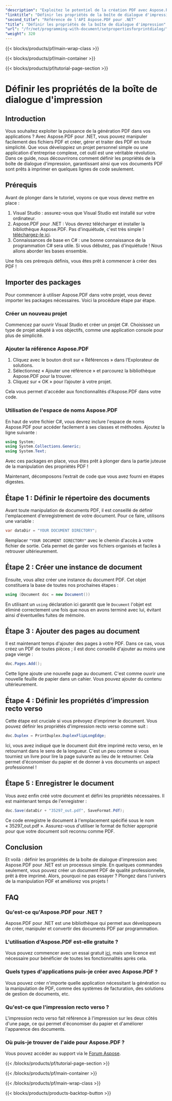 ```yaml
---
"description": "Exploitez le potentiel de la création PDF avec Aspose.PDF pour .NET. Ce guide vous aide à configurer facilement les propriétés d'impression."
"linktitle": "Définir les propriétés de la boîte de dialogue d'impression"
"second_title": "Référence de l'API Aspose.PDF pour .NET"
"title": "Définir les propriétés de la boîte de dialogue d'impression"
"url": "/fr/net/programming-with-document/setpropertiesforprintdialog/"
"weight": 320
---
```


{{< blocks/products/pf/main-wrap-class >}}

{{< blocks/products/pf/main-container >}}

{{< blocks/products/pf/tutorial-page-section >}}

# Définir les propriétés de la boîte de dialogue d'impression

## Introduction

Vous souhaitez exploiter la puissance de la génération PDF dans vos applications ? Avec Aspose.PDF pour .NET, vous pouvez manipuler facilement des fichiers PDF et créer, gérer et traiter des PDF en toute simplicité. Que vous développiez un projet personnel simple ou une application d'entreprise complexe, cet outil est une véritable révolution. Dans ce guide, nous découvrirons comment définir les propriétés de la boîte de dialogue d'impression, garantissant ainsi que vos documents PDF sont prêts à imprimer en quelques lignes de code seulement.

## Prérequis

Avant de plonger dans le tutoriel, voyons ce que vous devez mettre en place :

1. Visual Studio : assurez-vous que Visual Studio est installé sur votre ordinateur.
2. Aspose.PDF pour .NET : Vous devrez télécharger et installer la bibliothèque Aspose.PDF. Pas d'inquiétude, c'est très simple ! [téléchargez-le ici](https://releases.aspose.com/pdf/net/).
3. Connaissances de base en C# : une bonne connaissance de la programmation C# sera utile. Si vous débutez, pas d'inquiétude ! Nous allons aborder les bases ensemble. 

Une fois ces prérequis définis, vous êtes prêt à commencer à créer des PDF !

## Importer des packages

Pour commencer à utiliser Aspose.PDF dans votre projet, vous devez importer les packages nécessaires. Voici la procédure étape par étape.

### Créer un nouveau projet

Commencez par ouvrir Visual Studio et créer un projet C#. Choisissez un type de projet adapté à vos objectifs, comme une application console pour plus de simplicité.

### Ajouter la référence Aspose.PDF

1. Cliquez avec le bouton droit sur « Références » dans l’Explorateur de solutions.
2. Sélectionnez « Ajouter une référence » et parcourez la bibliothèque Aspose.PDF pour la trouver.
3. Cliquez sur « OK » pour l’ajouter à votre projet.

Cela vous permet d'accéder aux fonctionnalités d'Aspose.PDF dans votre code.

### Utilisation de l'espace de noms Aspose.PDF

En haut de votre fichier C#, vous devrez inclure l'espace de noms Aspose.PDF pour accéder facilement à ses classes et méthodes. Ajoutez la ligne suivante :

```csharp
using System;
using System.Collections.Generic;
using System.Text;
```

Avec ces packages en place, vous êtes prêt à plonger dans la partie juteuse de la manipulation des propriétés PDF !

Maintenant, décomposons l’extrait de code que vous avez fourni en étapes digestes.

## Étape 1 : Définir le répertoire des documents

Avant toute manipulation de documents PDF, il est conseillé de définir l'emplacement d'enregistrement de votre document. Pour ce faire, utilisons une variable :

```csharp
var dataDir = "YOUR DOCUMENT DIRECTORY";
```
Remplacer `"YOUR DOCUMENT DIRECTORY"` avec le chemin d'accès à votre fichier de sortie. Cela permet de garder vos fichiers organisés et faciles à retrouver ultérieurement.

## Étape 2 : Créer une instance de document

Ensuite, vous allez créer une instance du document PDF. Cet objet constituera la base de toutes nos prochaines étapes :

```csharp
using (Document doc = new Document())
```

En utilisant un `using` déclaration ici garantit que le `Document` l'objet est éliminé correctement une fois que nous en avons terminé avec lui, évitant ainsi d'éventuelles fuites de mémoire.

## Étape 3 : Ajouter des pages au document

Il est maintenant temps d'ajouter des pages à votre PDF. Dans ce cas, vous créez un PDF de toutes pièces ; il est donc conseillé d'ajouter au moins une page vierge :

```csharp
doc.Pages.Add();
```

Cette ligne ajoute une nouvelle page au document. C'est comme ouvrir une nouvelle feuille de papier dans un cahier. Vous pouvez ajouter du contenu ultérieurement.

## Étape 4 : Définir les propriétés d’impression recto verso

Cette étape est cruciale si vous prévoyez d'imprimer le document. Vous pouvez définir les propriétés d'impression recto verso comme suit :

```csharp
doc.Duplex = PrintDuplex.DuplexFlipLongEdge;
```

Ici, vous avez indiqué que le document doit être imprimé recto verso, en le retournant dans le sens de la longueur. C'est un peu comme si vous tourniez un livre pour lire la page suivante au lieu de le retourner. Cela permet d'économiser du papier et de donner à vos documents un aspect professionnel !

## Étape 5 : Enregistrer le document

Vous avez enfin créé votre document et défini les propriétés nécessaires. Il est maintenant temps de l'enregistrer :

```csharp
doc.Save(dataDir + "35297_out.pdf", SaveFormat.Pdf);
```

Ce code enregistre le document à l'emplacement spécifié sous le nom « 35297_out.pdf ». Assurez-vous d'utiliser le format de fichier approprié pour que votre document soit reconnu comme PDF.

## Conclusion

Et voilà : définir les propriétés de la boîte de dialogue d'impression avec Aspose.PDF pour .NET est un processus simple. En quelques commandes seulement, vous pouvez créer un document PDF de qualité professionnelle, prêt à être imprimé. Alors, pourquoi ne pas essayer ? Plongez dans l'univers de la manipulation PDF et améliorez vos projets !

## FAQ

### Qu'est-ce qu'Aspose.PDF pour .NET ?
Aspose.PDF pour .NET est une bibliothèque qui permet aux développeurs de créer, manipuler et convertir des documents PDF par programmation.

### L'utilisation d'Aspose.PDF est-elle gratuite ?
Vous pouvez commencer avec un essai gratuit [ici](https://releases.aspose.com/), mais une licence est nécessaire pour bénéficier de toutes les fonctionnalités après cela.

### Quels types d'applications puis-je créer avec Aspose.PDF ?
Vous pouvez créer n'importe quelle application nécessitant la génération ou la manipulation de PDF, comme des systèmes de facturation, des solutions de gestion de documents, etc.

### Qu'est-ce que l'impression recto verso ?
L'impression recto verso fait référence à l'impression sur les deux côtés d'une page, ce qui permet d'économiser du papier et d'améliorer l'apparence des documents.

### Où puis-je trouver de l'aide pour Aspose.PDF ?
Vous pouvez accéder au support via le [Forum Aspose](https://forum.aspose.com/c/pdf/10).

{{< /blocks/products/pf/tutorial-page-section >}}

{{< /blocks/products/pf/main-container >}}

{{< /blocks/products/pf/main-wrap-class >}}

{{< blocks/products/products-backtop-button >}}